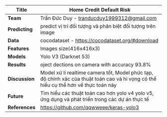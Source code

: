 | **Title**      | Home Credit Default Risk|
| ---------- |-------------------|
| **Team**       | Trần Đức Duy - tranducduy1999312@gmail.com
| **Predicting** | predict vị trí đối tượng và phân biệt đối tượng trên image
| **Data**       | cocodataset -  https://cocodataset.org/#download
| **Features**   | Images size(416x416x3)
| **Models**     | Yolo V3 (Darknet 53)
| **Results**    | oject dections on camera with accuracy 93.8%
| **Discussion** | Model xử lí realtime camera tốt, Model phức tạp, độ chính xác của thuật toán cao và hi vọng có thể hiểu cụ thể hơn về thực toán này
| **Future**     | Tìm hiểu các thuật toán cao hơn yolo v4 yolo v5, ứng dụng và phát triển trong các dự án thực tế
|**References**  | https://github.com/qqwweee/keras-yolo3
